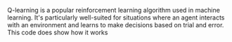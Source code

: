 Q-learning is a popular reinforcement learning algorithm used in machine learning.
 It's particularly well-suited for situations where an agent interacts with an environment and learns to make decisions based on trial and error.
 This code does show how it works
 

